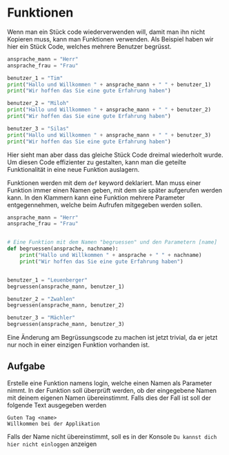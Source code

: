 # Funktionen

Wenn man ein Stück code wiederverwenden will, damit man ihn nicht Kopieren muss, kann man Funktionen verwenden.
Als Beispiel haben wir hier ein Stück Code, welches mehrere Benutzer begrüsst.

```python
ansprache_mann = "Herr"
ansprache_frau = "Frau"

benutzer_1 = "Tim"
print("Hallo und Willkommen " + ansprache_mann + " " + benutzer_1)
print("Wir hoffen das Sie eine gute Erfahrung haben")

benutzer_2 = "Miloh"
print("Hallo und Willkommen " + ansprache_mann + " " + benutzer_2)
print("Wir hoffen das Sie eine gute Erfahrung haben")

benutzer_3 = "Silas"
print("Hallo und Willkommen " + ansprache_mann + " " + benutzer_3)
print("Wir hoffen das Sie eine gute Erfahrung haben")
```

Hier sieht man aber dass das gleiche Stück Code dreimal wiederholt wurde. Um diesen Code effizienter zu gestalten, kann
man die geteilte Funktionalität in eine neue Funktion auslagern.

Funktionen werden mit dem `def` keyword deklariert. Man muss einer Funktion immer einen Namen geben, mit dem sie später
aufgerufen werden kann. In den Klammern kann eine Funktion mehrere Parameter entgegennehmen, welche beim Aufrufen
mitgegeben werden sollen.

```python
ansprache_mann = "Herr"
ansprache_frau = "Frau"


# Eine Funktion mit dem Namen "begruessen" und den Parametern [name]
def begruessen(ansprache, nachname):
    print("Hallo und Willkommen " + ansprache + " " + nachname)
    print("Wir hoffen das Sie eine gute Erfahrung haben")


benutzer_1 = "Leuenberger"
begruessen(ansprache_mann, benutzer_1)

benutzer_2 = "Zwahlen"
begruessen(ansprache_mann, benutzer_2)

benutzer_3 = "Mächler"
begruessen(ansprache_mann, benutzer_3)
```

Eine Änderung am Begrüssungscode zu machen ist jetzt trivial, da er jetzt nur noch in einer einzigen Funktion vorhanden
ist.

## Aufgabe

Erstelle eine Funktion namens login, welche einen Namen als Parameter nimmt. In der Funktion soll überprüft werden, ob
der
eingegebene Namen mit deinem eigenen Namen übereinstimmt. Falls dies der Fall ist soll der folgende Text ausgegeben
werden

```
Guten Tag <name>
Willkommen bei der Applikation
```

Falls der Name nicht übereinstimmt, soll es in der Konsole `Du kannst dich hier nicht einloggen` anzeigen